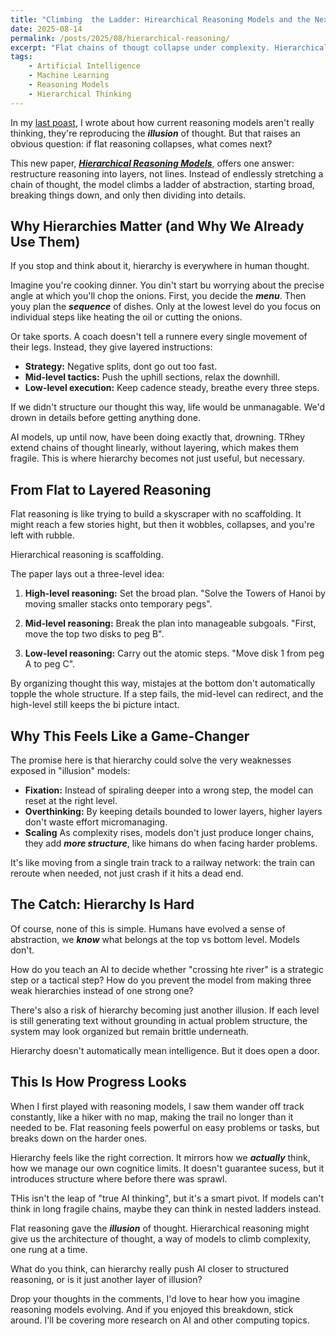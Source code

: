 ```yaml
---
title: "Climbing  the Ladder: Hirearchical Reasoning Models and the Next Step for AI"
date: 2025-08-14
permalink: /posts/2025/08/hierarchical-reasoning/
excerpt: "Flat chains of thougt collapse under complexity. Hierarchical reasoning models propose a new path: structuring thought into levels, more like humans do."
tags:
    - Artificial Intelligence
    - Machine Learning
    - Reasoning Models
    - Hierarchical Thinking  
---
```


In my [last poast](), I wrote about how current reasoning models aren't really thinking, they're reproducing the ***illusion*** of thought. But that raises an obvious question: if flat reasoning collapses, what comes next?

This new paper, [***Hierarchical Reasoning Models***](https://arxiv.org/pdf/2506.21734), offers one answer: restructure reasoning into layers, not lines. Instead of endlessly stretching a chain of thought, the model climbs a ladder of abstraction, starting broad, breaking things down, and only then dividing into details.

## Why Hierarchies Matter (and Why We Already Use Them)

If you stop and think about it, hierarchy is everywhere in human thought.

Imagine you're cooking dinner. You din't start bu worrying about the precise angle at which you'll chop the onions. First, you decide the ***menu***. Then youy plan the ***sequence*** of dishes. Only at the lowest level do you focus on individual steps like heating the oil or cutting the onions.

Or take sports. A coach doesn't tell a runnere every single movement of their legs. Instead, they give layered instructions:

- **Strategy:** Negative splits, dont go out too fast.
- **Mid-level tactics:** Push the uphill sections, relax the downhill.
- **Low-level execution:** Keep cadence steady, breathe every three steps.

If we didn't structure our thought this way, life would be unmanagable. We'd drown in details before getting anything done.

AI models, up until now, have been doing exactly that, drowning. TRhey extend chains of thought linearly, without layering, which makes them fragile. This is where hierarchy becomes not just useful, but necessary.

## From Flat to Layered Reasoning

Flat reasoning is like trying to build a skyscraper with no scaffolding. It might reach a few stories hight, but then it wobbles, collapses, and you're left with rubble.

Hierarchical reasoning is scaffolding.

The paper lays out a three-level idea:

1. **High-level reasoning:** Set the broad plan. "Solve the Towers of Hanoi by moving  smaller stacks onto temporary pegs".

2. **Mid-level reasoning:** Break the plan into manageable subgoals. "First, move the top two disks to peg B".

3. **Low-level reasoning:** Carry out the atomic steps. "Move disk 1 from peg A to peg C".

By organizing thought this way, mistajes at the bottom don't automatically topple the whole structure. If a step fails, the mid-level can redirect, and the high-level still keeps the bi picture intact.

## Why This Feels Like a Game-Changer

The promise here is that hierarchy could solve the very weaknesses exposed in "illusion" models:

- **Fixation:** Instead of spiraling deeper into a wrong step, the model can reset at the right level.
- **Overthinking:** By keeping details bounded to lower layers, higher layers don't waste effort micromanaging.
- **Scaling** As complexity rises, models don't just produce longer chains, they add ***more structure***, like himans do when facing harder problems.

It's like moving from a single train track to a railway network: the train can reroute when needed, not just crash if it hits a dead end.

## The Catch: Hierarchy Is Hard

Of course, none of this is simple. Humans have evolved a sense of abstraction, we ***know*** what belongs at the top vs bottom level. Models don't.

How do you teach an AI to decide whether "crossing hte river" is a strategic step or a tactical step? 
How do you prevent the model from making three weak hierarchies instead of one strong one?

There's also a risk of hierarchy becoming just another illusion. If each level is still generating text without grounding in actual problem structure, the system may look organized but remain brittle underneath.

Hierarchy doesn't automatically mean intelligence. But it does open a door.

## This Is How Progress Looks

When I first played with reasoning models, I saw them wander off track constantly, like a hiker with no map, making the trail no longer than it needed to be. Flat reasoning feels powerful on easy problems or tasks, but breaks down on the harder ones.

Hierarchy feels like the right correction. It mirrors how we ***actually*** think, how we manage our own cognitice limits. It doesn't guarantee sucess, but it introduces structure where before there was sprawl.

THis isn't the leap of "true AI thinking", but it's a smart pivot. If models can't think in long fragile chains, maybe they can think in nested ladders instead.

Flat reasoning gave the ***illusion*** of thought. Hierarchical reasoning might give us the architecture of thought, a way of models to climb complexity, one rung at a time.

What do you think, can hierarchy really push AI closer to structured reasoning, or is it just another layer of illusion?

Drop your thoughts in the comments, I'd love to hear how you imagine reasoning models evolving. And if you enjoyed this breakdown, stick around. I'll be covering more research on AI and other computing topics. 